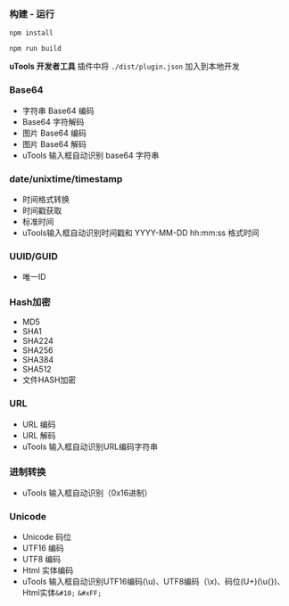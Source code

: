 ### 构建 - 运行
```
npm install
```
```
npm run build
```
**uTools 开发者工具** 插件中将 `./dist/plugin.json` 加入到本地开发

### Base64 
- 字符串 Base64 编码
- Base64 字符解码 
- 图片 Base64 编码  
- 图片 Base64 解码
- uTools 输入框自动识别 base64 字符串
 
### date/unixtime/timestamp
- 时间格式转换
- 时间戳获取
- 标准时间
- uTools输入框自动识别时间戳和 YYYY-MM-DD hh:mm:ss 格式时间
 
### UUID/GUID
- 唯一ID

### Hash加密
- MD5
- SHA1
- SHA224
- SHA256
- SHA384
- SHA512
- 文件HASH加密

### URL
- URL 编码
- URL 解码
- uTools 输入框自动识别URL编码字符串

### 进制转换
- uTools 输入框自动识别（0x16进制）

### Unicode
- Unicode 码位
- UTF16 编码
- UTF8 编码
- Html 实体编码
- uTools 输入框自动识别UTF16编码(\u)、UTF8编码（\x)、码位(U+)(\u{})、Html实体`&#10;` `&#xFF;`